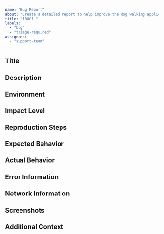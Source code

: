 ```yaml
---
name: "Bug Report"
about: "Create a detailed report to help improve the dog walking application"
title: "[BUG] "
labels:
  - "bug"
  - "triage-required"
assignees:
  - "support-team"
---
```


<!-- 
***********************************************************************************
REFERENCE: This template addresses the following requirements from the Technical Specs:
1) Quality Assurance (Technical Specifications/4.5 Development & Deployment/4.5.1 CI/CD Pipeline)
2) System Reliability (Technical Specifications/1.2 System Overview/Success Criteria - 99.9% uptime)
3) Service Monitoring (Technical Specifications/2.4 Cross-Cutting Concerns/2.4.1 System Monitoring)
***********************************************************************************
-->

<!-- 
***********************************************************************************
EXPORT NAME: bug_report_template
TYPE: markdown
PURPOSE: Provides a comprehensive, standardized template for bug reports across all platforms and user types
MEMBERS EXPOSED:
1) title
2) description
3) environment
4) reproduction_steps
5) expected_behavior
6) actual_behavior
7) impact_level
8) error_information
9) network_information
10) additional_context
***********************************************************************************
-->

## Title
<!-- Provide a brief, clear title for your bug report (e.g., "[BUG] Unable to create walk booking"). -->

## Description
<!-- 
Bug Description (Required):
A clear and concise description of the bug, including any immediate impact on service functionality or performance.
Example:
- The app crashes when trying to book a walk for a dog that was recently added.
-->

## Environment
<!-- 
Environment (Required):
Describe the environment where the issue occurred. 
Break this section down into three subsections:
1) Platform (select one):
   - iOS App (Version: )
   - Android App (Version: )
   - Web Admin Dashboard
   - Backend Services
   - Real-time Tracking Service
   - Payment Processing Service
2) Device Information:
   - Device Model:
   - OS Version:
   - App Version:
   - Build Number:
   - Last App Update:
3) User Type (select one):
   - Dog Owner
   - Dog Walker
   - Admin
   - Support Staff
   - System Service
-->

## Impact Level
<!-- 
Impact Level (Required):
Select the impact level based on service disruption and user impact.
- P0 - Critical (Service Unavailable)
- P1 - High (Core Feature Broken)
- P2 - Medium (Feature Partially Working)
- P3 - Low (Minor Issue)
-->

## Reproduction Steps
<!-- 
Reproduction Steps (Required):
Provide detailed steps to reproduce the behavior. For example:
1. User state (e.g., logged in as Dog Owner)
2. Initial conditions (e.g., dog profile recently created)
3. Step-by-step actions (e.g., tapped on "Book Walk" button)
4. Observed error (e.g., app crashes with a NullReferenceException)
-->

## Expected Behavior
<!-- 
Expected Behavior (Required):
Describe the correct or intended behavior based on the technical specifications.
For example:
- The walk booking creation should succeed and redirect to the "Confirmation" screen.
-->

## Actual Behavior
<!-- 
Actual Behavior (Required):
Describe the behavior that actually occurred, including specific error messages, pop-ups, or unexpected results.
-->

## Error Information
<!-- 
Error Information (Optional):
Include any technical details:
- Error Message:
- Error Code:
- Stack Trace:
- Log Snippets:
- API Response (if applicable):
-->

## Network Information
<!-- 
Network Information (Optional):
Include relevant connection details:
- Connection Type (WiFi, LTE, 5G, etc.):
- Signal Strength:
- VPN Usage:
- Geographic Location:
- Last Successful Operation:
-->

## Screenshots
<!-- 
Screenshots (Optional):
Attach or link screenshots, screen recordings, or logs that help illustrate the issue.
Ensure that no sensitive data (PII, authentication tokens) is included.
-->

## Additional Context
<!-- 
Additional Context (Optional):
List any other relevant details:
- Related Support Tickets/Issues:
- Recent App/Service Changes:
- Workarounds Attempted:
- Business Impact:
-->